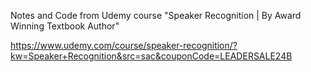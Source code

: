 Notes and Code from Udemy course "Speaker Recognition | By Award Winning Textbook Author"

https://www.udemy.com/course/speaker-recognition/?kw=Speaker+Recognition&src=sac&couponCode=LEADERSALE24B
